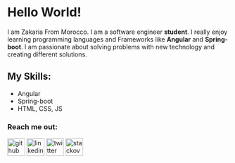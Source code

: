 # Hello World!
I am Zakaria From Morocco. I am a software engineer **student**. I really enjoy learning programming languages and Frameworks like **Angular** and **Spring-boot**. I am passionate about solving problems with new technology and creating different solutions.

## My Skills:
* Angular
* Spring-boot 
* HTML, CSS, JS 

### Reach me out:

[<img src='https://cdn.jsdelivr.net/npm/simple-icons@3.0.1/icons/github.svg' alt='github' height='40'>](https://github.com/https://github.com/ettriouizakaria)  [<img src='https://cdn.jsdelivr.net/npm/simple-icons@3.0.1/icons/linkedin.svg' alt='linkedin' height='40'>](https://www.linkedin.com/in/https://www.linkedin.com/in/zakaria-ettrioui//)  [<img src='https://cdn.jsdelivr.net/npm/simple-icons@3.0.1/icons/twitter.svg' alt='twitter' height='40'>](https://twitter.com/https://twitter.com/ettrioui)  [<img src='https://cdn.jsdelivr.net/npm/simple-icons@3.0.1/icons/stackoverflow.svg' alt='stackoverflow' height='40'>](https://stackoverflow.com/users/14897575/ettriouizakaria)  


